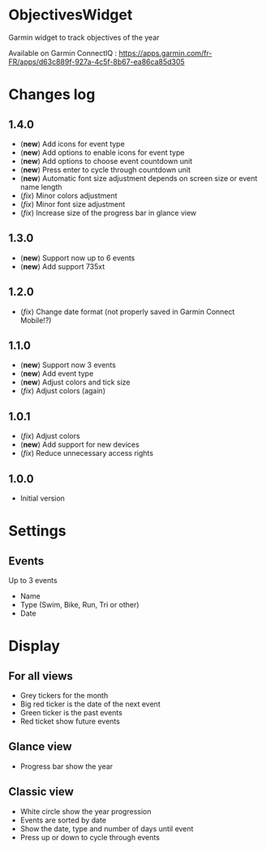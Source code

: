 # ObjectivesWidget
Garmin widget to track objectives of the year

Available on Garmin ConnectIQ : https://apps.garmin.com/fr-FR/apps/d63c889f-927a-4c5f-8b67-ea86ca85d305

# Changes log
## 1.4.0
* (**new**) Add icons for event type
* (**new**) Add options to enable icons for event type
* (**new**) Add options to choose event countdown unit
* (**new**) Press enter to cycle through countdown unit
* (**new**) Automatic font size adjustment depends on screen size or event name length
* (*fix*) Minor colors adjustment
* (*fix*) Minor font size adjustment
* (*fix*) Increase size of the progress bar in glance view

## 1.3.0
* (**new**) Support now up to 6 events
* (**new**) Add support 735xt

## 1.2.0
* (*fix*) Change date format (not properly saved in Garmin Connect Mobile!?)

## 1.1.0
* (**new**) Support now 3 events
* (**new**) Add event type
* (**new**) Adjust colors and tick size
* (*fix*) Adjust colors (again)

## 1.0.1
* (*fix*) Adjust colors
* (**new**) Add support for new devices
* (*fix*) Reduce unnecessary access rights

## 1.0.0
* Initial version

# Settings

## Events
Up to 3 events
* Name
* Type (Swim, Bike, Run, Tri or other)
* Date

# Display
## For all views
* Grey tickers for the month
* Big red ticker is the date of the next event
* Green ticker is the past events
* Red ticket show future events

## Glance view
* Progress bar show the year

## Classic view
* White circle show the year progression
* Events are sorted by date
* Show the date, type and number of days until event
* Press up or down to cycle through events